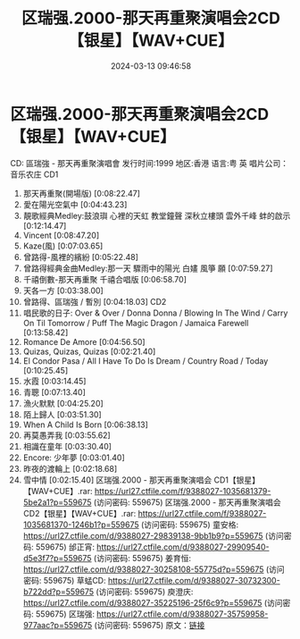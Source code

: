 ﻿---
title: 区瑞强.2000-那天再重聚演唱会2CD【银星】【WAV+CUE】
date: 2024-03-13 09:46:58
categories: WAV车载音乐、镜像
tags: 华语中文
---
# 区瑞强.2000-那天再重聚演唱会2CD【银星】【WAV+CUE】

CD: 區瑞強 - 那天再重聚演唱會
发行时间:1999
地区:香港
语言:粤 英
唱片公司：音乐农庄
CD1
01. 那天再重聚(開場版) [0:08:22.47]
02. 愛在陽光空氣中 [0:04:43.23]
03. 靚歌經典Medley:鼓浪璵 心裡的天虹 教堂鐘聲 深秋立樓頭 雲外千峰 蚌的啟示 [0:12:14.47]
04. Vincent [0:08:47.20]
05. Kaze(風) [0:07:03.65]
06. 曾路得-風裡的繽紛 [0:05:22.48]
07. 曾路得經典金曲Medley:那一天 驟雨中的陽光 白嫿 風箏 願 [0:07:59.27]
08. 千禧倒數-那天再重聚 千禧合唱版 [0:06:58.70]
09. 天各一方 [0:03:38.00]
10. 曾路得、區瑞強 / 暫別 [0:04:18.03]
CD2
01. 唱民歌的日子: Over & Over / Donna Donna / Blowing In The Wind
/ Carry On Til Tomorrow / Puff The Magic Dragon / Jamaica Farewell
[0:13:58.42]
02. Romance De Amore [0:04:56.50]
03. Quizas, Quizas, Quizas [0:02:21.40]
04. El Condor Pasa / All I Have To Do Is Dream / Country Road /
Today [0:10:25.45]
05. 水霞 [0:03:14.45]
06. 青聰 [0:07:13.40]
07. 漁火默默 [0:04:25.20]
08. 陌上歸人 [0:03:51.30]
09. When A Child Is Born [0:06:38.13]
10. 再莫愚弄我 [0:03:55.62]
11. 相識在童年 [0:03:30.40]
12. Encore: 少年夢 [0:03:01.40]
13. 昨夜的渡輪上 [0:02:18.68]
14. 雪中情 [0:02:15.40]
区瑞强.2000 - 那天再重聚演唱会 CD1【银星】【WAV+CUE】.rar: https://url27.ctfile.com/f/9388027-1035681379-5be2a1?p=559675
(访问密码: 559675)
区瑞强.2000 - 那天再重聚演唱会 CD2【银星】【WAV+CUE】.rar: https://url27.ctfile.com/f/9388027-1035681370-1246b1?p=559675
(访问密码: 559675)
童安格: https://url27.ctfile.com/d/9388027-29839138-9bb1b9?p=559675
(访问密码: 559675)
邰正宵: https://url27.ctfile.com/d/9388027-29909540-d5e3f7?p=559675
(访问密码: 559675)
姜育恒: https://url27.ctfile.com/d/9388027-30258108-55775d?p=559675
(访问密码: 559675)
草蜢CD: https://url27.ctfile.com/d/9388027-30732300-b722dd?p=559675
(访问密码: 559675)
庾澄庆: https://url27.ctfile.com/d/9388027-35225196-25f6c9?p=559675
(访问密码: 559675)
区瑞强: https://url27.ctfile.com/d/9388027-35759958-977aac?p=559675
(访问密码: 559675)
原文：[链接](https://blog.sina.com.cn/s/blog_1647c7e76010314oo.html)